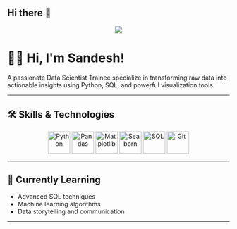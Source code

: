## Hi there 👋

<!-- Header Section with Animated Text -->
<p align="center">
  <img src="https://capsule-render.vercel.app/api?text=Hello%20There!%20👋&animation=fadeIn&type=waving&color=gradient&height=100"/>
</p>

# 👨‍💻 Hi, I'm Sandesh!

A passionate Data Scientist Trainee specialize in transforming raw data into actionable insights using Python, SQL, and powerful visualization tools.

---

## 🛠️ Skills & Technologies

<p align="center">
  <img src="https://cdn.jsdelivr.net/gh/devicons/devicon/icons/python/python-original.svg" alt="Python" width="50" height="50"/>
  <img src="https://cdn.jsdelivr.net/gh/devicons/devicon/icons/pandas/pandas-original.svg" alt="Pandas" width="50" height="50"/>
  <img src="https://cdn.jsdelivr.net/gh/devicons/devicon/icons/matplotlib/matplotlib-original.svg" alt="Matplotlib" width="50" height="50"/>
  <img src="https://cdn.jsdelivr.net/gh/devicons/devicon/icons/seaborn/seaborn-original.svg" alt="Seaborn" width="50" height="50"/>
  <img src="https://cdn.jsdelivr.net/gh/devicons/devicon/icons/mysql/mysql-original.svg" alt="SQL" width="50" height="50"/>
  <img src="https://cdn.jsdelivr.net/gh/devicons/devicon/icons/git/git-original.svg" alt="Git" width="50" height="50"/>
</p>

---


## 📝 Currently Learning

- Advanced SQL techniques
- Machine learning algorithms
- Data storytelling and communication

---

